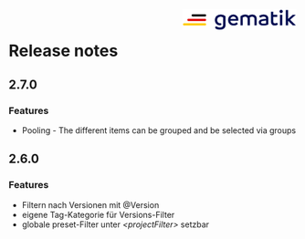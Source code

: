 <img align="right" width="200" height="37" src="doc/images/Gematik_Logo_Flag.png" alt="gematik logo"/> <br/>

# Release notes

## 2.7.0
### Features
 - Pooling - The different items can be grouped and be selected via groups

## 2.6.0
### Features
 - Filtern nach Versionen mit @Version
 - eigene Tag-Kategorie für Versions-Filter
 - globale preset-Filter unter *_\<projectFilter\>_* setzbar